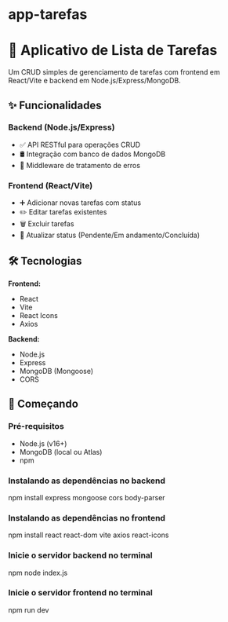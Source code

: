 # app-tarefas
# 📝 Aplicativo de Lista de Tarefas

Um CRUD simples de gerenciamento de tarefas com frontend em React/Vite e backend em Node.js/Express/MongoDB.

## ✨ Funcionalidades

### Backend (Node.js/Express)
- ✅ API RESTful para operações CRUD
- 🛢️ Integração com banco de dados MongoDB
- 🚨 Middleware de tratamento de erros

### Frontend (React/Vite)
- ➕ Adicionar novas tarefas com status
- ✏️ Editar tarefas existentes
- 🗑️ Excluir tarefas
- 🔄 Atualizar status (Pendente/Em andamento/Concluída)

## 🛠️ Tecnologias

**Frontend:**
- React
- Vite
- React Icons
- Axios

**Backend:**
- Node.js
- Express
- MongoDB (Mongoose)
- CORS

## 🚀 Começando

### Pré-requisitos
- Node.js (v16+)
- MongoDB (local ou Atlas)
- npm

### Instalando as dependências no backend
npm install express mongoose cors body-parser

### Instalando as dependências no frontend
npm install react react-dom vite axios react-icons

### Inicie o servidor backend no terminal
npm node index.js

### Inicie o servidor frontend no terminal
npm run dev


